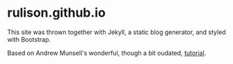 rulison.github.io
=================
This site was thrown together with Jekyll, a static blog generator, and styled with Bootstrap.

Based on Andrew Munsell's wonderful, though a bit oudated, <a href="https://www.andrewmunsell.com/	tutorials/jekyll-by-example">tutorial</a>.
